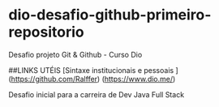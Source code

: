 # dio-desafio-github-primeiro-repositorio
Desafio projeto Git &amp; Github - Curso Dio 

##LINKS UTÉIS 
[Sintaxe institucionais e pessoais ] (https://github.com/Ralffer) (https://www.dio.me/)

Desafio inicial para a carreira de Dev Java Full Stack
